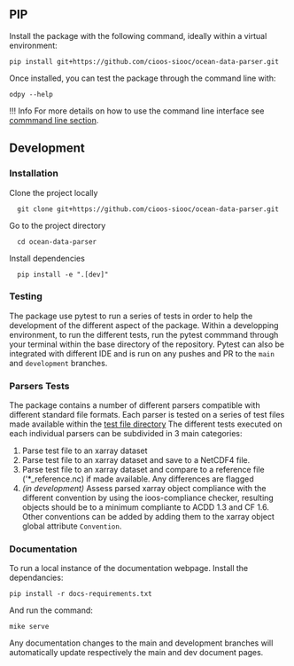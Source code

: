 ## PIP 

Install the package with the following command, ideally within a virtual environment:

```console
pip install git+https://github.com/cioos-siooc/ocean-data-parser.git
```

Once installed, you can test the package through the command line with:

```console
odpy --help
```
!!! Info
    For more details on how to use the command line interface see [commmand line section](cli.md).

## Development

### Installation
Clone the project locally

```shell
  git clone git+https://github.com/cioos-siooc/ocean-data-parser.git
```

Go to the project directory

```shell
  cd ocean-data-parser
```

Install dependencies

```shell
  pip install -e ".[dev]"
```

### Testing
The package use pytest to run a series of tests in order to help the development of the different aspect of the package. Within a developping environment, to run the different tests, run the pytest commmand through your terminal within the base directory of the repository. Pytest can also be integrated with different IDE and is run on any pushes and PR to the `main` and `development` branches.

### Parsers Tests
The package contains a number of different parsers compatible with different standard file formats. Each parser is tested on a series of test files made available within the [test file directory](tests/parsers_test_files) The different tests executed on each individual parsers can be subdivided in 3 main categories:
1. Parse test file to an xarray dataset
2. Parse test file to an xarray dataset and save to a NetCDF4 file.
3. Parse test file to an xarray dataset and compare to a reference file ('*_reference.nc) if made available. Any differences are flagged
4. *(in development)* Assess parsed xarray object compliance with the different convention by using the ioos-compliance checker, resulting objects should be to a minimum compliante to ACDD 1.3 and CF 1.6. Other conventions can be added by adding them to the xarray object global attribute `Convention`.


### Documentation
To run a local instance of the documentation webpage. Install the dependancies:
```console
pip install -r docs-requirements.txt
```

And run the command:

```shell
mike serve
```

Any documentation changes to the main and development branches will automatically update respectively the main and dev document pages.

